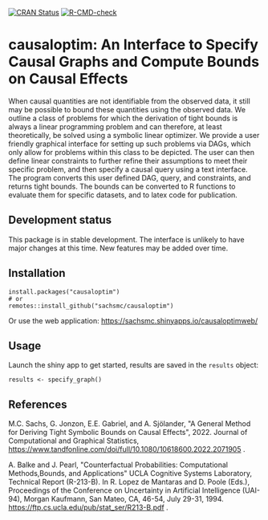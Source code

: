 [![CRAN Status](https://www.r-pkg.org/badges/version/causaloptim)](https://cran.r-project.org/package=causaloptim)
[![R-CMD-check](https://github.com/sachsmc/causaloptim/workflows/R-CMD-check/badge.svg)](https://github.com/sachsmc/causaloptim/actions)


# causaloptim: An Interface to Specify Causal Graphs and Compute Bounds on Causal Effects

When causal quantities are not identifiable from the observed data, it still may be possible to bound these quantities using the observed data. We outline a class of problems for which the derivation of tight bounds is always a linear programming problem and can therefore, at least theoretically, be solved using a symbolic linear optimizer. We provide a user friendly graphical interface for setting up such problems via DAGs, which only allow for problems within this class to be depicted. The user can then define linear constraints to further refine their assumptions to meet their specific problem, and then specify a causal query using a text interface. The program converts this user defined DAG, query, and constraints, and returns tight bounds. The bounds can be converted to R functions to evaluate them for specific datasets, and to latex code for publication. 

## Development status

This package is in stable development. The interface is unlikely to have major changes at this time. New features may be added over time.  

## Installation

```{r}
install.packages("causaloptim")
# or
remotes::install_github("sachsmc/causaloptim")
```

Or use the web application: https://sachsmc.shinyapps.io/causaloptimweb/


## Usage

Launch the shiny app to get started, results are saved in the `results` object: 

```{r}
results <- specify_graph()
```

## References

M.C. Sachs, G. Jonzon, E.E. Gabriel, and A. Sjölander, "A General Method for Deriving Tight Symbolic Bounds on Causal Effects", 2022. Journal of Computational and Graphical Statistics, https://www.tandfonline.com/doi/full/10.1080/10618600.2022.2071905 . 

A. Balke and J. Pearl, "Counterfactual Probabilities: Computational Methods,Bounds, and Applications"  UCLA Cognitive Systems Laboratory, Technical Report (R-213-B). 
In R. Lopez de Mantaras and D. Poole (Eds.), Proceedings of the Conference on Uncertainty in Artificial Intelligence (UAI-94), Morgan Kaufmann, San Mateo, CA, 46-54, July 29-31, 1994. 
https://ftp.cs.ucla.edu/pub/stat_ser/R213-B.pdf .

